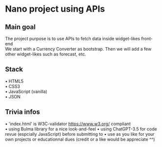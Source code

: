 # Nano project using APIs   

## Main goal   
The project purpose is to use APIs to fetch data inside widget-likes front-end   
We start with a Currency Converter as bootstrap. Then we will add a few other widget-likes such as forecast, etc.   

## Stack   
• HTML5   
• CSS3   
• JavaScript (vanilla)   
• JSON     

## Trivia infos   
• 'index.html' is W3C-validator https://www.w3.org/ compliant   
• using Bulma library for a nice look-and-feel
• using ChatGPT-3.5 for code revue (espcially JavaScript) before submitting to 
• use as you like for your own projects or educationnal dues (credit or a like would be appreciate ^^)
